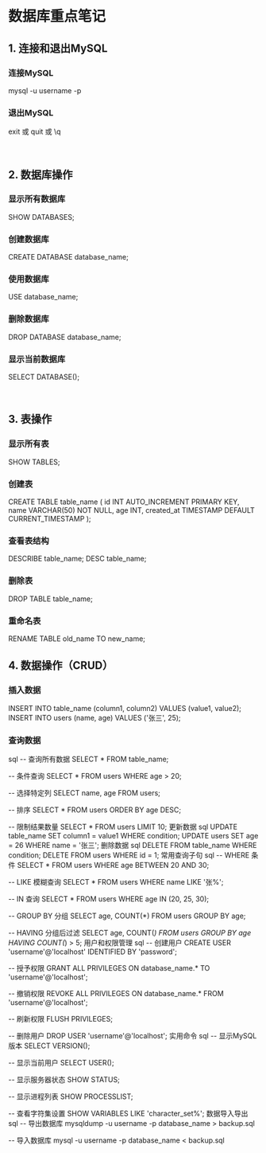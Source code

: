 # 数据库重点笔记
<p> 
  
## 1. 连接和退出MySQL
### 连接MySQL
mysql -u username -p
### 退出MySQL
exit 或 quit 或 \q

<br>

## 2. 数据库操作
### 显示所有数据库
SHOW DATABASES;
### 创建数据库
CREATE DATABASE database_name;
### 使用数据库
USE database_name;
### 删除数据库
DROP DATABASE database_name;
### 显示当前数据库
SELECT DATABASE();

<br>

## 3. 表操作
### 显示所有表
SHOW TABLES;
### 创建表
CREATE TABLE table_name (
    id INT AUTO_INCREMENT PRIMARY KEY,
    name VARCHAR(50) NOT NULL,
    age INT,
    created_at TIMESTAMP DEFAULT CURRENT_TIMESTAMP
);

### 查看表结构
DESCRIBE table_name;
DESC table_name;

### 删除表
DROP TABLE table_name;

### 重命名表
RENAME TABLE old_name TO new_name;
## 4. 数据操作（CRUD）
### 插入数据
INSERT INTO table_name (column1, column2) VALUES (value1, value2);
INSERT INTO users (name, age) VALUES ('张三', 25);
### 查询数据
sql
-- 查询所有数据
SELECT * FROM table_name;

-- 条件查询
SELECT * FROM users WHERE age > 20;

-- 选择特定列
SELECT name, age FROM users;

-- 排序
SELECT * FROM users ORDER BY age DESC;

-- 限制结果数量
SELECT * FROM users LIMIT 10;
更新数据
sql
UPDATE table_name SET column1 = value1 WHERE condition;
UPDATE users SET age = 26 WHERE name = '张三';
删除数据
sql
DELETE FROM table_name WHERE condition;
DELETE FROM users WHERE id = 1;
常用查询子句
sql
-- WHERE 条件
SELECT * FROM users WHERE age BETWEEN 20 AND 30;

-- LIKE 模糊查询
SELECT * FROM users WHERE name LIKE '张%';

-- IN 查询
SELECT * FROM users WHERE age IN (20, 25, 30);

-- GROUP BY 分组
SELECT age, COUNT(*) FROM users GROUP BY age;

-- HAVING 分组后过滤
SELECT age, COUNT(*) FROM users GROUP BY age HAVING COUNT(*) > 5;
用户和权限管理
sql
-- 创建用户
CREATE USER 'username'@'localhost' IDENTIFIED BY 'password';

-- 授予权限
GRANT ALL PRIVILEGES ON database_name.* TO 'username'@'localhost';

-- 撤销权限
REVOKE ALL PRIVILEGES ON database_name.* FROM 'username'@'localhost';

-- 刷新权限
FLUSH PRIVILEGES;

-- 删除用户
DROP USER 'username'@'localhost';
实用命令
sql
-- 显示MySQL版本
SELECT VERSION();

-- 显示当前用户
SELECT USER();

-- 显示服务器状态
SHOW STATUS;

-- 显示进程列表
SHOW PROCESSLIST;

-- 查看字符集设置
SHOW VARIABLES LIKE 'character_set%';
数据导入导出
sql
-- 导出数据库
mysqldump -u username -p database_name > backup.sql

-- 导入数据库
mysql -u username -p database_name < backup.sql

</P>
